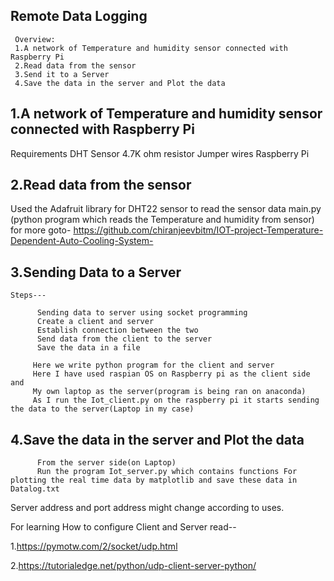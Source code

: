 ## Remote Data Logging
	 Overview:
	 1.A network of Temperature and humidity sensor connected with Raspberry Pi
	 2.Read data from the sensor
	 3.Send it to a Server
	 4.Save the data in the server and Plot the data



## 1.A network of Temperature and humidity sensor connected with Raspberry Pi

Requirements
        DHT Sensor
        4.7K ohm resistor 
	Jumper wires
	Raspberry Pi 
			

## 2.Read data from the sensor
Used the Adafruit library for DHT22 sensor to read the sensor data
main.py (python program which reads the Temperature and humidity from sensor)
for more goto-
https://github.com/chiranjeevbitm/IOT-project-Temperature-Dependent-Auto-Cooling-System-

## 3.Sending Data to a Server
    Steps---

          Sending data to server using socket programming 
          Create a client and server 
          Establish connection between the two
          Send data from the client to the server
          Save the data in a file

         Here we write python program for the client and server
         Here I have used raspian OS on Raspberry pi as the client side and 
         My own laptop as the server(program is being ran on anaconda)
         As I run the Iot_client.py on the raspberry pi it starts sending the data to the server(Laptop in my case)

## 4.Save the data in the server and Plot the data

	 	  From the server side(on Laptop)
	 	  Run the program Iot_server.py which contains functions For plotting the real time data by matplotlib and save these data in Datalog.txt


Server address and port address might change according to uses.
    
  For learning How to configure Client and Server read--

   1.https://pymotw.com/2/socket/udp.html

   2.https://tutorialedge.net/python/udp-client-server-python/







